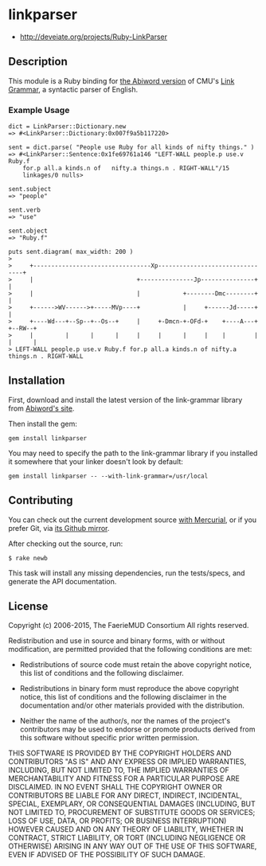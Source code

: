 # linkparser

* http://deveiate.org/projects/Ruby-LinkParser

## Description

This module is a Ruby binding for 
[the Abiword version](http://www.abisource.com/projects/link-grammar/) of CMU's
[Link Grammar](http://www.link.cs.cmu.edu/link/), a syntactic parser of English.


### Example Usage

    dict = LinkParser::Dictionary.new
    => #<LinkParser::Dictionary:0x007f9a5b117220>
    
    sent = dict.parse( "People use Ruby for all kinds of nifty things." )
    => #<LinkParser::Sentence:0x1fe69761a146 "LEFT-WALL people.p use.v Ruby.f 
        for.p all.a kinds.n of   nifty.a things.n . RIGHT-WALL"/15 
        linkages/0 nulls>
    
    sent.subject
    => "people"
    
    sent.verb
    => "use"
    
    sent.object
    => "Ruby.f"
    
    puts sent.diagram( max_width: 200 )
    > 
    >     +---------------------------------Xp--------------------------------+
    >     |                             +---------------Jp---------------+    |
    >     |                             |            +--------Dmc--------+    |
    >     +------>WV------>+-----MVp----+            |     +------Jd-----+    |
    >     +----Wd---+--Sp--+--Os--+     |     +-Dmcn-+-OFd-+    +----A---+    +--RW--+
    >     |         |      |      |     |     |      |     |    |        |    |      |
    > LEFT-WALL people.p use.v Ruby.f for.p all.a kinds.n of nifty.a things.n . RIGHT-WALL


## Installation

First, download and install the latest version of the link-grammar 
library from 
[Abiword's site](http://www.abisource.com/projects/link-grammar/#download).

Then install the gem:

    gem install linkparser

You may need to specify the path to the link-grammar library if you 
installed it somewhere that your linker doesn't look by default:

    gem install linkparser -- --with-link-grammar=/usr/local


## Contributing

You can check out the current development source
[with Mercurial](http://repo.deveiate.org/LinkParser),
or if you prefer Git, via
[its Github mirror](http://github.com/ged/linkparser).

After checking out the source, run:

	$ rake newb

This task will install any missing dependencies, run the tests/specs,
and generate the API documentation.


## License

Copyright (c) 2006-2015, The FaerieMUD Consortium
All rights reserved.

Redistribution and use in source and binary forms, with or without
modification, are permitted provided that the following conditions are met:

* Redistributions of source code must retain the above copyright notice,
  this list of conditions and the following disclaimer.

* Redistributions in binary form must reproduce the above copyright notice,
  this list of conditions and the following disclaimer in the documentation
  and/or other materials provided with the distribution.

* Neither the name of the author/s, nor the names of the project's
  contributors may be used to endorse or promote products derived from this
  software without specific prior written permission.

THIS SOFTWARE IS PROVIDED BY THE COPYRIGHT HOLDERS AND CONTRIBUTORS "AS IS"
AND ANY EXPRESS OR IMPLIED WARRANTIES, INCLUDING, BUT NOT LIMITED TO, THE
IMPLIED WARRANTIES OF MERCHANTABILITY AND FITNESS FOR A PARTICULAR PURPOSE ARE
DISCLAIMED. IN NO EVENT SHALL THE COPYRIGHT OWNER OR CONTRIBUTORS BE LIABLE
FOR ANY DIRECT, INDIRECT, INCIDENTAL, SPECIAL, EXEMPLARY, OR CONSEQUENTIAL
DAMAGES (INCLUDING, BUT NOT LIMITED TO, PROCUREMENT OF SUBSTITUTE GOODS OR
SERVICES; LOSS OF USE, DATA, OR PROFITS; OR BUSINESS INTERRUPTION) HOWEVER
CAUSED AND ON ANY THEORY OF LIABILITY, WHETHER IN CONTRACT, STRICT LIABILITY,
OR TORT (INCLUDING NEGLIGENCE OR OTHERWISE) ARISING IN ANY WAY OUT OF THE USE
OF THIS SOFTWARE, EVEN IF ADVISED OF THE POSSIBILITY OF SUCH DAMAGE.

